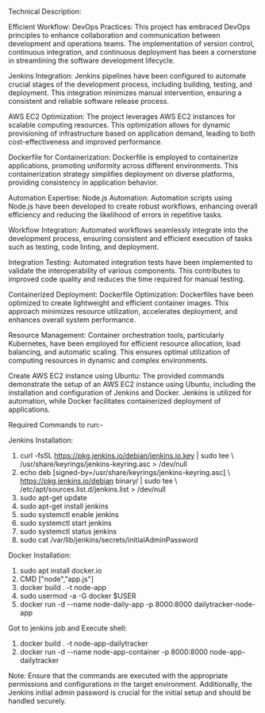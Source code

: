 Technical Description:

Efficient Workflow:
DevOps Practices: This project has embraced DevOps principles to enhance collaboration and communication between development and operations teams. The implementation of version control, continuous integration, and continuous deployment has been a cornerstone in streamlining the software development lifecycle.

Jenkins Integration: Jenkins pipelines have been configured to automate crucial stages of the development process, including building, testing, and deployment. This integration minimizes manual intervention, ensuring a consistent and reliable software release process.

AWS EC2 Optimization: The project leverages AWS EC2 instances for scalable computing resources. This optimization allows for dynamic provisioning of infrastructure based on application demand, leading to both cost-effectiveness and improved performance.

Dockerfile for Containerization: Dockerfile is employed to containerize applications, promoting uniformity across different environments. This containerization strategy simplifies deployment on diverse platforms, providing consistency in application behavior.

Automation Expertise:
Node.js Automation: Automation scripts using Node.js have been developed to create robust workflows, enhancing overall efficiency and reducing the likelihood of errors in repetitive tasks.

Workflow Integration: Automated workflows seamlessly integrate into the development process, ensuring consistent and efficient execution of tasks such as testing, code linting, and deployment.

Integration Testing: Automated integration tests have been implemented to validate the interoperability of various components. This contributes to improved code quality and reduces the time required for manual testing.

Containerized Deployment:
Dockerfile Optimization: Dockerfiles have been optimized to create lightweight and efficient container images. This approach minimizes resource utilization, accelerates deployment, and enhances overall system performance.

Resource Management: Container orchestration tools, particularly Kubernetes, have been employed for efficient resource allocation, load balancing, and automatic scaling. This ensures optimal utilization of computing resources in dynamic and complex environments.

Create AWS EC2 instance using Ubuntu:
The provided commands demonstrate the setup of an AWS EC2 instance using Ubuntu, including the installation and configuration of Jenkins and Docker. Jenkins is utilized for automation, while Docker facilitates containerized deployment of applications.

Required Commands to run:-

Jenkins Installation:
1.	curl -fsSL https://pkg.jenkins.io/debian/jenkins.io.key | sudo tee \   /usr/share/keyrings/jenkins-keyring.asc > /dev/null 
2.	echo deb [signed-by=/usr/share/keyrings/jenkins-keyring.asc] \   https://pkg.jenkins.io/debian binary/ | sudo tee \   /etc/apt/sources.list.d/jenkins.list > /dev/null
3.	sudo apt-get update 
4.	sudo apt-get install jenkins
5.	sudo systemctl enable jenkins
6.	sudo systemctl start jenkins
7.	 sudo systemctl status jenkins
8.	 sudo cat /var/lib/jenkins/secrets/initialAdminPassword

Docker Installation:
1.	sudo apt install docker.io
2.	CMD ["node","app.js"]
3.	docker build . -t node-app
4.	sudo usermod -a -G docker $USER
5.	docker run -d --name node-daily-app -p 8000:8000 dailytracker-node-app

Got to jenkins job and Execute shell:
1.	docker build . -t node-app-dailytracker
2.	docker run -d --name node-app-container -p 8000:8000 node-app-dailytracker

Note: Ensure that the commands are executed with the appropriate permissions and configurations in the target environment. Additionally, the Jenkins initial admin password is crucial for the initial setup and should be handled securely.
